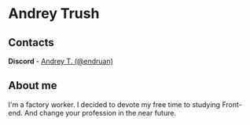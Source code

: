 # Andrey Trush

## Contacts
**Discord** - [Andrey T. (@endruan)](https://discordapp.com/users/endruan#9102)

## About me
I'm a factory worker. I decided to devote my free time to studying Front-end. And change your profession in the near future.

